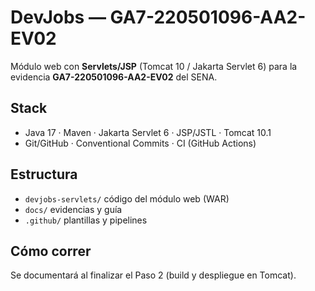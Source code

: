 # DevJobs — GA7-220501096-AA2-EV02

Módulo web con **Servlets/JSP** (Tomcat 10 / Jakarta Servlet 6) para la evidencia **GA7-220501096-AA2-EV02** del SENA.

## Stack

- Java 17 · Maven · Jakarta Servlet 6 · JSP/JSTL · Tomcat 10.1
- Git/GitHub · Conventional Commits · CI (GitHub Actions)

## Estructura

- `devjobs-servlets/` código del módulo web (WAR)
- `docs/` evidencias y guía
- `.github/` plantillas y pipelines

## Cómo correr

Se documentará al finalizar el Paso 2 (build y despliegue en Tomcat).
